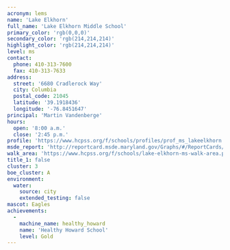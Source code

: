 ```yaml
---
acronym: lems
name: 'Lake Elkhorn'
full_name: 'Lake Elkhorn Middle School'
primary_color: 'rgb(0,0,0)'
secondary_color: 'rgb(214,214,214)'
highlight_color: 'rgb(214,214,214)'
level: ms
contact:
  phone: 410-313-7600
  fax: 410-313-7633
address:
  street: '6680 Cradlerock Way'
  city: Columbia
  postal_code: 21045
  latitude: '39.1918436'
  longitude: '-76.8451647'
principal: 'Martin Vandenberge'
hours:
  open: '8:00 a.m.'
  close: '2:45 p.m.'
profile: 'https://www.hcpss.org/f/schools/profiles/prof_ms_lakeelkhorn.pdf'
msde_report: 'http://reportcard.msde.maryland.gov/Graphs/#/ReportCards/ReportCardSchool/1//1/13/0617/'
walk_area: 'https://www.hcpss.org/f/schools/lake-elkhorn-ms-walk-area.pdf'
title_1: false
cluster: 3
boe_cluster: A
environment:
  water:
    source: city
    extended_testing: false
mascot: Eagles
achievements:
  -
    machine_name: healthy_howard
    name: 'Healthy Howard School'
    level: Gold
---
```

